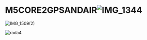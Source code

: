 # M5CORE2GPSANDAIR![IMG_1344](https://user-images.githubusercontent.com/129496325/229068565-389678f0-ad86-49e5-bc7d-db1d0826b2a7.jpg)
![IMG_1509(2)](https://user-images.githubusercontent.com/129496325/233853725-04cf95e2-14f4-43bc-9962-313a6bf8428c.jpg)

![rada4](https://user-images.githubusercontent.com/129496325/233991142-cb275db3-9894-495c-b66c-805d6c9ea020.png)

